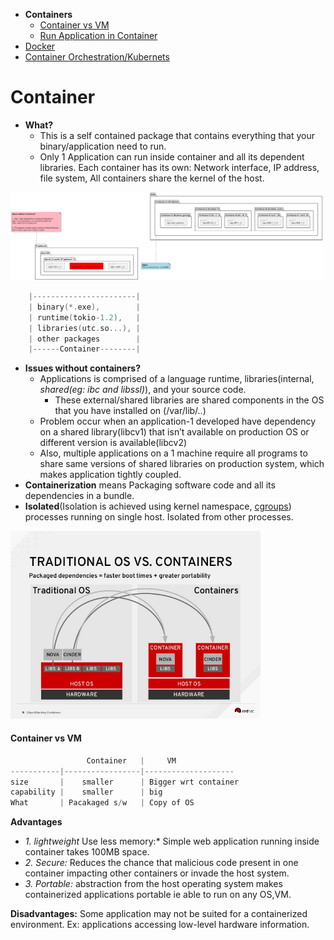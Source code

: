 - **Containers**
  - [Container vs VM](#vs)
  - [Run Application in Container](Run_Application_in_Container)
- [Docker](Docker)
- [Container Orchestration/Kubernets](Kubernets)


# Container
- **What?** 
  - This is a self contained package that contains everything that your binary/application need to run.
  - Only 1 Application can run inside container and all its dependent libraries. Each container has its own: Network interface, IP address, file system, All containers share the kernel of the host.

<img src=images/container.png width=500 />

```c
    |-----------------------|
    | binary(*.exe),        |
    | runtime(tokio-1.2),   |
    | libraries(utc.so...), |
    | other packages        |
    |------Container--------|
```
- **Issues without containers?**
  - Applications is comprised of a language runtime, libraries(internal, _shared(eg: ibc and libssl)_), and your source code.
    - These external/shared libraries are shared components in the OS that you have installed on (/var/lib/..)
  - Problem occur when an application-1 developed have dependency on a shared library(libcv1) that isn’t available on production OS or different version is available(libcv2)
  - Also, multiple applications on a 1 machine require all programs to share same versions of shared libraries on production system, which makes application tightly coupled.
- **Containerization** means Packaging software code and all its dependencies in a bundle.
- **Isolated**(Isolation is achieved using kernel namespace, [cgroups](/Operating_Systems/Linux/Resource_Control)) processes running on single host. Isolated from other processes.

<img src=TraditionalOS_vs_Containers.jpg width=400/>

<a name=vs></a>
#### Container vs VM
```c
                 Container   |     VM
-----------|-----------------|--------------------  
size       |    smaller      | Bigger wrt container
capability |    smaller      | big
What       | Pacakaged s/w   | Copy of OS 
```

<a name=add></a>
**Advantages**
- *1. lightweight* Use less memory:* Simple web application running inside container takes 100MB space.
- *2. Secure:* Reduces the chance that malicious code present in one container impacting other containers or invade the host system.
- *3. Portable:* abstraction from the host operating system makes containerized applications portable ie able to run on any OS,VM.

**Disadvantages:** Some application may not be suited for a containerized environment. Ex: applications accessing low-level hardware information.



